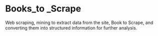 # Books_to _Scrape 
 Web scraping, mining to extract data from the site, Book to Scrape, and converting them into structured information for further analysis.
